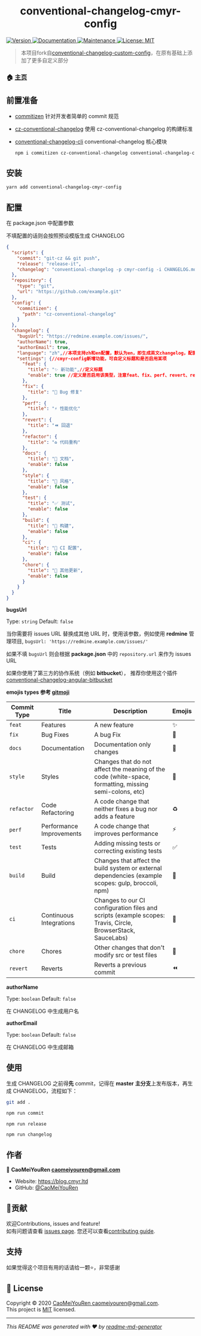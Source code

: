 <h1 align="center">conventional-changelog-cmyr-config </h1>
<p>
  <a href="https://www.npmjs.com/package/conventional-changelog-cmyr-config" target="_blank">
    <img alt="Version" src="https://img.shields.io/npm/v/conventional-changelog-cmyr-config.svg">
  </a>
  <a href="https://github.com/CaoMeiYouRen/conventional-changelog-cmyr-config#readme" target="_blank">
    <img alt="Documentation" src="https://img.shields.io/badge/documentation-yes-brightgreen.svg" />
  </a>
  <a href="https://github.com/CaoMeiYouRen/conventional-changelog-cmyr-config/graphs/commit-activity" target="_blank">
    <img alt="Maintenance" src="https://img.shields.io/badge/Maintained%3F-yes-green.svg" />
  </a>
  <a href="https://github.com/CaoMeiYouRen/conventional-changelog-cmyr-config/blob/master/LICENSE" target="_blank">
    <img alt="License: MIT" src="https://img.shields.io/github/license/CaoMeiYouRen/conventional-changelog-cmyr-config" />
  </a>
</p>


> 本项目fork自[conventional-changelog-custom-config](https://github.com/ITxiaohao/conventional-changelog-custom-config)，在原有基础上添加了更多自定义部分

### 🏠 [主页](https://github.com/CaoMeiYouRen/conventional-changelog-cmyr-config#readme)

## 前置准备

-   [commitizen](https://github.com/commitizen/cz-cli) 针对开发者简单的 commit 规范

-   [cz-conventional-changelog](https://github.com/commitizen/cz-conventional-changelog) 使用 cz-conventional-changelog 的构建标准

-   [conventional-changelog-cli](https://github.com/conventional-changelog/conventional-changelog/tree/master/packages/conventional-changelog-cli#readme) conventional-changelog 核心模块

    ```bash
    npm i commitizen cz-conventional-changelog conventional-changelog-cli --save-dev
    ```

## 安装

```sh
yarn add conventional-changelog-cmyr-config
```

## 配置

在 package.json 中配置参数

不填配置的话则会按照预设模版生成 CHANGELOG

```json
{
  "scripts": {
    "commit": "git-cz && git push",
    "release": "release-it",
    "changelog": "conventional-changelog -p cmyr-config -i CHANGELOG.md -s -r 0"
  },
  "repository": {
    "type": "git",
    "url": "https://github.com/example.git"
  },
  "config": {
    "commitizen": {
      "path": "cz-conventional-changelog"
    }
  },
  "changelog": {
    "bugsUrl": "https://redmine.example.com/issues/",
    "authorName": true,
    "authorEmail": true,
    "language": "zh",//本项支持zh和en配置，默认为en，即生成英文changelog，配置后以下settings可省略。（但如果配置了settings会覆盖language的默认配置）
    "settings": {//cmyr-config新增功能，可自定义标题和是否启用某项
      "feat": {
        "title": "✨ 新功能",//定义标题
        "enable": true //定义是否启用该类型，注意feat、fix、perf、revert、refactor这几个类型的commit无法关闭
      },
      "fix": {
        "title": "🐛 Bug 修复"
      },
      "perf": {
        "title": "⚡ 性能优化"
      },
      "revert": {
        "title": "⏪ 回退"
      },
      "refactor": {
        "title": "♻ 代码重构"
      },
      "docs": {
        "title": "📝 文档",
        "enable": false
      },
      "style": {
        "title": "💄 风格",
        "enable": false
      },
      "test": {
        "title": "✅ 测试",
        "enable": false
      },
      "build": {
        "title": "👷‍ 构建",
        "enable": false
      },
      "ci": {
        "title": "🔧 CI 配置",
        "enable": false
      },
      "chore": {
        "title": "🎫 其他更新",
        "enable": false
      }
    }
  }
}
```

**bugsUrl**

Type: `string` Default: `false`

当你需要将 issues URL 替换成其他 URL 时，使用该参数，例如使用 **redmine** 管理项目, `bugsUrl: 'https://redmine.example.com/issues/'`

如果不填 `bugsUrl` 则会根据 **package.json** 中的 `repository.url` 来作为 issues URL

如果你使用了第三方的协作系统（例如 **bitbucket**）， 推荐你使用这个插件 [conventional-changelog-angular-bitbucket](https://github.com/uglow/conventional-changelog-angular-bitbucket)

**emojis types 参考 [gitmoji](https://gitmoji.carloscuesta.me/)**

| Commit Type | Title                    | Description                                                  | Emojis |
| ----------- | ------------------------ | ------------------------------------------------------------ | ------ |
| `feat`      | Features                 | A new feature                                                | ✨      |
| `fix`       | Bug Fixes                | A bug Fix                                                    | 🐛      |
| `docs`      | Documentation            | Documentation only changes                                   | 📝      |
| `style`     | Styles                   | Changes that do not affect the meaning of the code (white-space, formatting, missing semi-colons, etc) | 💄      |
| `refactor`  | Code Refactoring         | A code change that neither fixes a bug nor adds a feature    | ♻️      |
| `perf`      | Performance Improvements | A code change that improves performance                      | ⚡️      |
| `test`      | Tests                    | Adding missing tests or correcting existing tests            | ✅      |
| `build`     | Build                    | Changes that affect the build system or external dependencies (example scopes: gulp, broccoli, npm) | 👷      |
| `ci`        | Continuous Integrations  | Changes to our CI configuration files and scripts (example scopes: Travis, Circle, BrowserStack, SauceLabs) | 🔧      |
| `chore`     | Chores                   | Other changes that don't modify src or test files            | 🎫      |
| `revert`    | Reverts                  | Reverts a previous commit                                    | ⏪      |

**authorName**

Type: `boolean` Default: `false`

在 CHANGELOG 中生成用户名

**authorEmail**

Type: `boolean` Default: `false`

在 CHANGELOG 中生成邮箱

## 使用

生成 CHANGELOG 之前得**先** commit，记得在 **master** **主分支**上发布版本，再生成 CHANGELOG，流程如下：

```sh
git add .

npm run commit

npm run release

npm run changelog
```

## 作者


👤 **CaoMeiYouRen <caomeiyouren@gmail.com>**

* Website: https://blog.cmyr.ltd
* GitHub: [@CaoMeiYouRen](https://github.com/CaoMeiYouRen)

## 🤝贡献

欢迎Contributions, issues and feature!<br />如有问题请查看 [issues page](https://github.com/CaoMeiYouRen/conventional-changelog-cmyr-config/issues). 您还可以查看[contributing guide](https://github.com/CaoMeiYouRen/conventional-changelog-cmyr-config/blob/master/CONTRIBUTING.md).

## 支持

如果觉得这个项目有用的话请给一颗⭐️，非常感谢

## 📝 License

Copyright © 2020 [CaoMeiYouRen <caomeiyouren@gmail.com>](https://github.com/CaoMeiYouRen).<br />
This project is [MIT](https://github.com/CaoMeiYouRen/conventional-changelog-cmyr-config/blob/master/LICENSE) licensed.

***
_This README was generated with ❤️ by [readme-md-generator](https://github.com/kefranabg/readme-md-generator)_
